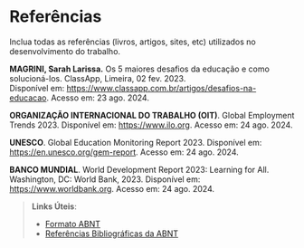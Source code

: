 # Referências

Inclua todas as referências (livros, artigos, sites, etc) utilizados no desenvolvimento do trabalho.

**MAGRINI, Sarah Larissa.** Os 5 maiores desafios da educação e como solucioná-los. ClassApp, Limeira, 02 fev. 2023. <br>
Disponível em: https://www.classapp.com.br/artigos/desafios-na-educacao. Acesso em: 23 ago. 2024.

**ORGANIZAÇÃO INTERNACIONAL DO TRABALHO (OIT)**. Global Employment Trends 2023. Disponível em: https://www.ilo.org. Acesso em: 24 ago. 2024.

**UNESCO**. Global Education Monitoring Report 2023. Disponível em: https://en.unesco.org/gem-report. Acesso em: 24 ago. 2024.

**BANCO MUNDIAL**. World Development Report 2023: Learning for All. Washington, DC: World Bank, 2023. Disponível em: https://www.worldbank.org. Acesso em: 24 ago. 2024.

> **Links Úteis**:
> - [Formato ABNT](https://www.normastecnicas.com/abnt/trabalhos-academicos/referencias/)
> - [Referências Bibliográficas da ABNT](https://comunidade.rockcontent.com/referencia-bibliografica-abnt/)
